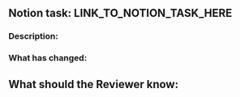 ## Notion task: LINK_TO_NOTION_TASK_HERE

### Description:

### What has changed:

## What should the Reviewer know: 

